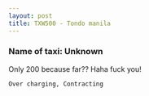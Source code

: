 ```yaml
---
layout: post
title: TXW500 - Tondo manila
---
```


### Name of taxi: Unknown

Only 200 because far??  Haha fuck you! 

```Over charging, Contracting```
